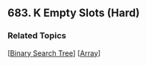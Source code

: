 <!--|This file generated by command(leetcode description); DO NOT EDIT.    |-->
<!--+----------------------------------------------------------------------+-->
<!--|@author    Openset <openset.wang@gmail.com>                           |-->
<!--|@link      https://github.com/openset                                 |-->
<!--|@home      https://github.com/openset/leetcode                        |-->
<!--+----------------------------------------------------------------------+-->

## 683. K Empty Slots (Hard)



### Related Topics
  [[Binary Search Tree](https://github.com/openset/leetcode/tree/master/tag/binary-search-tree/README.md)]
  [[Array](https://github.com/openset/leetcode/tree/master/tag/array/README.md)]
